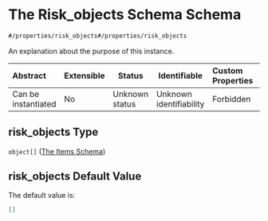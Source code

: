 # The Risk_objects Schema Schema

```txt
#/properties/risk_objects#/properties/risk_objects
```

An explanation about the purpose of this instance.


| Abstract            | Extensible | Status         | Identifiable            | Custom Properties | Additional Properties | Access Restrictions | Defined In                                                                  |
| :------------------ | ---------- | -------------- | ----------------------- | :---------------- | --------------------- | ------------------- | --------------------------------------------------------------------------- |
| Can be instantiated | No         | Unknown status | Unknown identifiability | Forbidden         | Allowed               | none                | [quotes.schema.json\*](../../out/quotes.schema.json "open original schema") |

## risk_objects Type

`object[]` ([The Items Schema](quotes-properties-the-risk_objects-schema-the-items-schema.md))

## risk_objects Default Value

The default value is:

```json
[]
```
